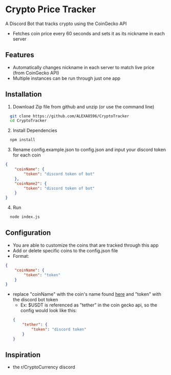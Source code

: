 # Crypto Price Tracker

A Discord Bot that tracks crypto using the CoinGecko API
- Fetches coin price every 60 seconds and sets it as its nickname in each server






## Features

- Automatically changes nickname in each server to match live price (from CoinGecko API)
- Multiple instances can be run through just one app




## Installation

1. Download Zip file from github and unzip (or use the command line)

```bash
  git clone https://github.com/ALEXA8596/CryptoTracker
  cd CryptoTracker
```

2. Install Dependencies
```bash
  npm install
```

3. Rename config.example.json to config.json and input your discord token for each coin
```json
{
    "coinName": {
        "token": "discord token of bot"
    },
    "coinName2": {
        "token": "discord token of bot"
    }
}
```

4.  Run
```bash
  node index.js
```
## Configuration

- You are able to customize the coins that are tracked through this app
- Add or delete specific coins to the config.json file
- Format:
```json
{
    "coinName": {
        "token": "token"
    }
}
```
- replace "coinName" with the coin's name found [here](https://api.coingecko.com/api/v3/coins/list) and "token" with the discord bot token
    - Ex: $USDT is referenced as "tether" in the coin gecko api, so the config would look like this:
    ```json
    {
        "tether": {
            "token": "discord token"
        }
    }
    ```
## Inspiration

 - the r/CryptoCurrency discord

